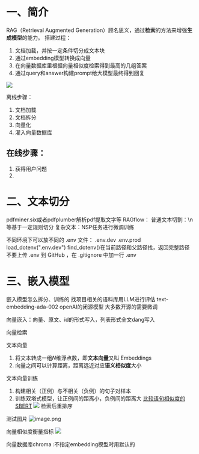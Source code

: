 # 一、简介
RAG（Retrieval Augmented Generation）顾名思义，通过**检索**的方法来增强**生成模型**的能力。
搭建过程：
1. 文档加载，并按一定条件切分成文本块
2. 通过embedding模型转换成向量
3. 在向量数据库里根据向量相似度检索得到最高的几组答案
4. 通过query和answer构建prompt给大模型最终得到回复

![](https://cdn.jsdelivr.net/gh/Zsyyxrs/picgo-images/img/rag.png)

离线步骤：
1. 文档加载
2. 文档拆分
3. 向量化
4. 灌入向量数据库
## 在线步骤：
1. 获得用户问题
2. 

# 二、文本切分
pdfminer.six或者pdfplumber解析pdf提取文字等
RAGflow：
普通文本切割：\n 等基于一定规则切分
复杂文本：NSP任务进行微调训练



不同环境下可以放不同的 .env 文件：
.env.dev
.env.prod
load_dotenv(".env.dev")
find_dotenv()在当前路径和父路径找，返回完整路径
不要上传 .env 到 GitHub ，在 .gitignore 中加一行 .env



# 三、嵌入模型
嵌入模型怎么拆分、训练的 
找项目相关的语料库用LLM进行评估
text-embedding-ada-002 openAI的闭源模型
大多数开源的需要微调

向量嵌入：向量、原文、id的形式写入，列表形式全文dang写入

向量检索

文本向量
1. 将文本转成一组*N*维浮点数，即**文本向量**又叫 Embeddings
2. 向量之间可以计算距离，距离远近对应**语义相似度**大小

文本向量训练
1. 构建相关（正例）与不相关（负例）的句子对样本
2. 训练双塔式模型，让正例间的距离小，负例间的距离大
[比较语句相似度的SBERT](https://www.sbert.net/)
![](https://cdn.jsdelivr.net/gh/Zsyyxrs/picgo-images/img/sbert.png)
检索后重排序




测试图片
![image.png](https://cdn.jsdelivr.net/gh/Zsyyxrs/picgo-images/img/20251027225616935.png)

向量相似度衡量指标
![](https://cdn.jsdelivr.net/gh/Zsyyxrs/picgo-images/img/sim.png)


向量数据库chroma :不指定embedding模型时用默认的 